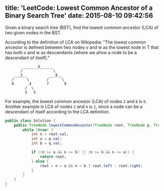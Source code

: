 title: 'LeetCode: Lowest Common Ancestor of a Binary Search Tree'
date: 2015-08-10 09:42:56
---
 Given a binary search tree (BST), find the lowest common ancestor (LCA) of two given nodes in the BST.

According to the definition of LCA on Wikipedia: "The lowest common ancestor is defined between two nodes v and w as the lowest node in T that has both v and w as descendants (where we allow a node to be a descendant of itself)."

```
        _______6______
       /              \
    ___2__          ___8__
   /      \        /      \
   0      _4       7       9
         /  \
         3   5
```

For example, the lowest common ancestor (LCA) of nodes `2` and `8` is `6`. Another example is LCA of nodes `2` and `4` is `2`, since a node can be a descendant of itself according to the LCA definition.

```java
public class Solution {
    public TreeNode lowestCommonAncestor(TreeNode root, TreeNode p, TreeNode q) {
        while (true) {
            int n = root.val;
            int a = p.val;
            int b = q.val;

            if ((n >= a && n <= b) || (n >= b && n <= a)) {
                return root;
            } else {
                root = n > a && n > b ? root.left : root.right;
            }
        }
    }
}
```